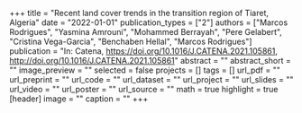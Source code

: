 +++
title = "Recent land cover trends in the transition region of Tiaret, Algeria"
date = "2022-01-01"
publication_types = ["2"]
authors = ["Marcos Rodrigues", "Yasmina Amrouni", "Mohammed Berrayah", "Pere Gelabert", "Cristina Vega-Garcia", "Benchaben Hellal", "Marcos Rodrigues"]
publication = "In: Catena, https://doi.org/10.1016/J.CATENA.2021.105861, http://doi.org/10.1016/J.CATENA.2021.105861"
abstract = ""
abstract_short = ""
image_preview = ""
selected = false
projects = []
tags = []
url_pdf = ""
url_preprint = ""
url_code = ""
url_dataset = ""
url_project = ""
url_slides = ""
url_video = ""
url_poster = ""
url_source = ""
math = true
highlight = true
[header]
image = ""
caption = ""
+++
